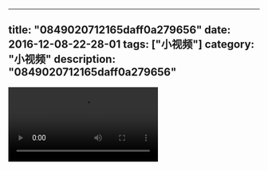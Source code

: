 
---
title: "0849020712165daff0a279656"
date: 2016-12-08-22-28-01
tags: ["小视频"]
category: "小视频"
description: "0849020712165daff0a279656"
---
<video src="http://ohtsqip0g.bkt.clouddn.com/0849020712165daff0a279656.mp4" controls="controls"></video>
